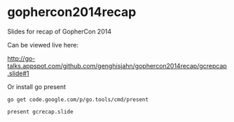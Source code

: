 gophercon2014recap
==================

Slides for recap of GopherCon 2014

Can be viewed live here:

http://go-talks.appspot.com/github.com/genghisjahn/gophercon2014recap/gcrepcap.slide#1


Or install go present

	go get code.google.com/p/go.tools/cmd/present

    present gcrecap.slide
